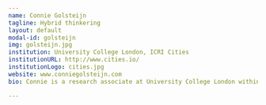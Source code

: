```yaml
---
name: Connie Golsteijn
tagline: Hybrid thinkering
layout: default
modal-id: golsteijn
img: golsteijn.jpg
institution: University College London, ICRI Cities
institutionURL: http://www.cities.io/
institutionLogo: cities.jpg
website: www.conniegolsteijn.com
bio: Connie is a research associate at University College London within the Intel Collaborative Research Institute on Sustainable and Connected cities (ICRI). She has a BSc and MSc in Industrial Design, and a PhD in Human-Computer Interaction. Her research interests include hybridity (combining physical and digital), cities, craft, tangible interaction, and personalization of everyday objects, and she enjoys designing and building physical interactive prototypes for people to experience ‘in the wild’. Her hacking and making experiences include physical computing, arduinos and the like, electronics, ad hoc programming, and digital fabrication.

---
```

